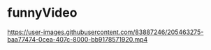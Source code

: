 # funnyVideo




https://user-images.githubusercontent.com/83887246/205463275-baa77474-0cea-407c-8000-bb9178571920.mp4

